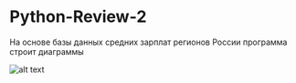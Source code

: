 # Python-Review-2
На основе базы данных средних зарплат регионов России программа строит диаграммы

![alt text](https://cdn1.savepice.ru/uploads/2018/5/24/840212a24d35139b68bfe5b580391031-full.png)

